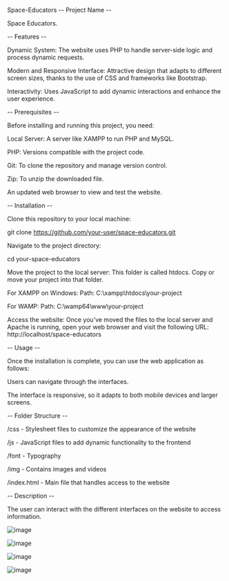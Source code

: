 Space-Educators
-- Project Name --

Space Educators.

-- Features --

Dynamic System: The website uses PHP to handle server-side logic and process dynamic requests.

Modern and Responsive Interface: Attractive design that adapts to different screen sizes, thanks to the use of CSS and frameworks like Bootstrap.

Interactivity: Uses JavaScript to add dynamic interactions and enhance the user experience.

-- Prerequisites --

Before installing and running this project, you need:

Local Server: A server like XAMPP to run PHP and MySQL.

PHP: Versions compatible with the project code.

Git: To clone the repository and manage version control.

Zip: To unzip the downloaded file.

An updated web browser to view and test the website.

-- Installation --

Clone this repository to your local machine:

git clone https://github.com/your-user/space-educators.git

Navigate to the project directory:

cd your-space-educators

Move the project to the local server: This folder is called htdocs. Copy or move your project into that folder.

For XAMPP on Windows: Path: C:\xampp\htdocs\your-project

For WAMP: Path: C:\wamp64\www\your-project

Access the website: Once you’ve moved the files to the local server and Apache is running, open your web browser and visit the following URL: http://localhost/space-educators

-- Usage --

Once the installation is complete, you can use the web application as follows:

Users can navigate through the interfaces.

The interface is responsive, so it adapts to both mobile devices and larger screens.

-- Folder Structure --

/css - Stylesheet files to customize the appearance of the website

/js - JavaScript files to add dynamic functionality to the frontend

/font - Typography

/img - Contains images and videos

/index.html - Main file that handles access to the website

-- Description --

The user can interact with the different interfaces on the website to access information.

![image](https://github.com/user-attachments/assets/0905f8a2-ea32-42bf-807c-9d95215e5c51)

![image](https://github.com/user-attachments/assets/5627b58d-81de-43d9-acd3-e473ac2fc705)

![image](https://github.com/user-attachments/assets/6279f0e2-83be-4694-b401-2ebb4271f947)

![image](https://github.com/user-attachments/assets/64d8c5a9-0134-4b36-abc9-e3c6a2cef1fe)




